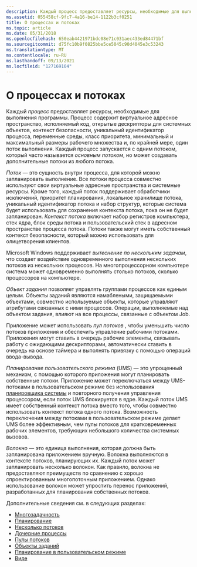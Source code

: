 ```yaml
---
description: Каждый процесс предоставляет ресурсы, необходимые для выполнения программы.
ms.assetid: 055458cf-9fc7-4a16-be14-1122b3cf0251
title: О процессах и потоках
ms.topic: article
ms.date: 05/31/2018
ms.openlocfilehash: 650eab4421971bdc08e71c031aec433ed84471bf
ms.sourcegitcommit: d75fc10b9f0825bbe5ce5045c90d4045e3c53243
ms.translationtype: MT
ms.contentlocale: ru-RU
ms.lasthandoff: 09/13/2021
ms.locfileid: "127169104"
---
```

# <a name="about-processes-and-threads"></a>О процессах и потоках

Каждый *процесс* предоставляет ресурсы, необходимые для выполнения программы. Процесс содержит виртуальное адресное пространство, исполняемый код, открытые дескрипторы для системных объектов, контекст безопасности, уникальный идентификатор процесса, переменные среды, класс приоритета, минимальный и максимальный размеры рабочего множества и, по крайней мере, один поток выполнения. Каждый процесс запускается с одним потоком, который часто называется *основным потоком*, но может создавать дополнительные потоки из любого потока.

*Поток* — это сущность внутри процесса, для которой можно запланировать выполнение. Все потоки процесса совместно используют свои виртуальные адресные пространства и системные ресурсы. Кроме того, каждый поток поддерживает обработчики исключений, приоритет планирования, локальное хранилище потока, уникальный идентификатор потока и набор структур, которые система будет использовать для сохранения контекста потока, пока он не будет запланирован. *Контекст потока* включает набор регистров компьютера, стек ядра, блок среды потока и пользовательский стек в адресном пространстве процесса потока. Потоки также могут иметь собственный контекст безопасности, который можно использовать для олицетворения клиентов.

Microsoft Windows поддерживает *вытеснение по нескольким задачам*, что создает воздействие одновременного выполнения нескольких потоков из нескольких процессов. На многопроцессорном компьютере система может одновременно выполнять столько потоков, сколько процессоров на компьютере.

*Объект задания* позволяет управлять группами процессов как единым целым. Объекты заданий являются намаблеными, защищаемыми объектами, совместно используемые объекты, которые управляют атрибутами связанных с ними процессов. Операции, выполняемые над объектом задания, влияют на все процессы, связанные с объектом Job.

Приложение может использовать *пул потоков* , чтобы уменьшить число потоков приложения и обеспечить управление рабочими потоками. Приложения могут ставить в очередь рабочие элементы, связывать работу с ожидающими дескрипторами, автоматически ставить в очередь на основе таймера и выполнять привязку с помощью операций ввода-вывода.

*Планирование пользовательского режима* (UMS) — это упрощенный механизм, с помощью которого приложения могут планировать собственные потоки. Приложение может переключаться между UMS-потоками в пользовательском режиме без использования [планировщика системы](scheduling.md) и повторного получения управления процессором, если поток UMS блокируется в ядре. Каждый поток UMS имеет собственный контекст потока вместо того, чтобы совместно использовать контекст потока одного потока. Возможность переключения между потоками в пользовательском режиме делает UMS более эффективным, чем пулы потоков для кратковременных рабочих элементов, требующих небольшого количества системных вызовов.

*Волокно* — это единица выполнения, которая должна быть запланирована приложением вручную. Волокна выполняются в контексте потоков, планирующих их. Каждый поток может запланировать несколько волокон. Как правило, волокна не предоставляют преимуществ по сравнению с хорошо спроектированным многопоточным приложением. Однако использование волокон может упростить перенос приложений, разработанных для планирования собственных потоков.

Дополнительные сведения см. в следующих разделах:

-   [Многозадачность](multitasking.md)
-   [Планирование](scheduling.md)
-   [Несколько потоков](multiple-threads.md)
-   [Дочерние процессы](child-processes.md)
-   [Пулы потоков](thread-pools.md)
-   [Объекты заданий](job-objects.md)
-   [Планирование в пользовательском режиме](user-mode-scheduling.md)
-   [Виде](fibers.md)

 

 



